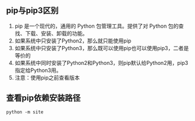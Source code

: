 ## pip与pip3区别
1. pip 是一个现代的，通用的 Python 包管理工具。提供了对 Python 包的查找、下载、安装、卸载的功能。
2. 如果系统中只安装了Python2，那么就只能使用pip
3. 如果系统中只安装了Python3，那么既可以使用pip也可以使用pip3，二者是等价的
4. 如果系统中同时安装了Python2和Python3，则pip默认给Python2用，pip3指定给Python3用。
5. 注意：使用pip之前查看版本

## 查看pip依赖安装路径
```
python -m site
```